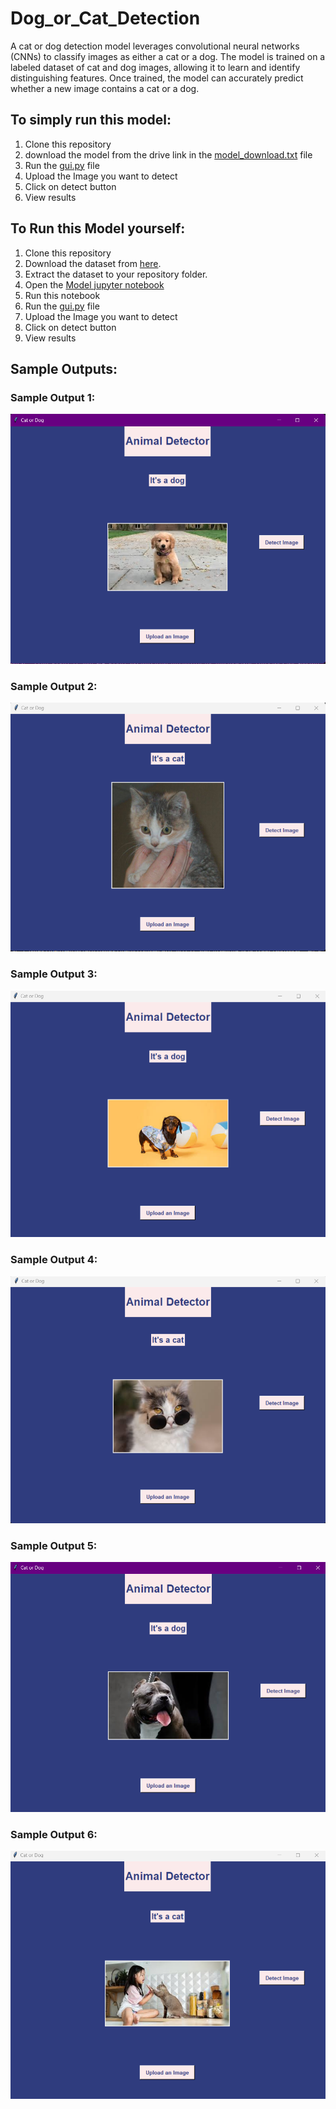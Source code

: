 # Dog_or_Cat_Detection
A cat or dog detection model leverages convolutional neural networks (CNNs) to classify images as either a cat or a dog. The model is trained on a labeled dataset of cat and dog images, allowing it to learn and identify distinguishing features. Once trained, the model can accurately predict whether a new image contains a cat or a dog.

## To simply run this model:
1. Clone this repository
2. download the model from the drive link in the [model_download.txt](https://github.com/Himanshu-Atri/Dog_or_Cat_Detection/blob/main/model_download.txt) file 
3. Run the [gui.py](https://github.com/Himanshu-Atri/Dog_or_Cat_Detection/blob/main/gui_model.py) file
4. Upload the Image you want to detect
5. Click on detect button
6. View results

## To Run this Model yourself:
1. Clone this repository
2. Download the dataset from [here](https://www.kaggle.com/datasets/saadpd/menwomen-classification). 
3. Extract the dataset to your repository folder.
4. Open the [Model jupyter notebook](https://github.com/Himanshu-Atri/Dog_or_Cat_Detection/blob/main/cat-vs-dog-classification.ipynb)
5. Run this notebook
6. Run the [gui.py](https://github.com/Himanshu-Atri/Men-VS-Women/blob/main/gui_model.py) file
7. Upload the Image you want to detect
8. Click on detect button
9. View results

## Sample Outputs:
### Sample Output 1:
![Sample Output 1](https://github.com/Himanshu-Atri/Dog_or_Cat_Detection/blob/main/output-1.png)
### Sample Output 2:
![Sample Output 2](https://github.com/Himanshu-Atri/Dog_or_Cat_Detection/blob/main/output-2.png)
### Sample Output 3:
![Sample Output 3](https://github.com/Himanshu-Atri/Dog_or_Cat_Detection/blob/main/output-3.png)
### Sample Output 4:
![Sample Output 4](https://github.com/Himanshu-Atri/Dog_or_Cat_Detection/blob/main/output-4.png)
### Sample Output 5:
![Sample Output 5](https://github.com/Himanshu-Atri/Dog_or_Cat_Detection/blob/main/output-5.png)
### Sample Output 6:
![Sample Output 6](https://github.com/Himanshu-Atri/Dog_or_Cat_Detection/blob/main/output-6.png)
